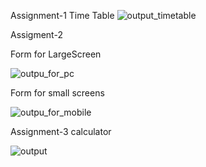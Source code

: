 Assignment-1
Time Table
![output_timetable](https://github.com/user-attachments/assets/8cd1eb80-0e9b-4d4b-a88c-6af5f9751419)

Assigment-2


Form  for LargeScreen


![outpu_for_pc](https://github.com/user-attachments/assets/a700750e-4fcc-4eb4-a4fa-6ba6163339e6)

Form for small screens

![outpu_for_mobile](https://github.com/user-attachments/assets/f244495b-ec64-4cb1-a5c4-ff498504a5ef)


Assignment-3
calculator


![output](https://github.com/user-attachments/assets/a39d6ad3-8a83-4990-8c3b-d1b18de902c8)


